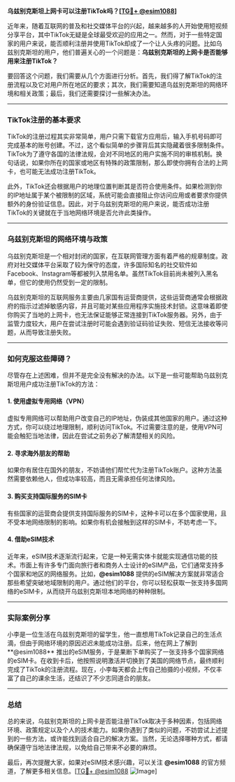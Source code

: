 **乌兹别克斯坦上网卡可以注册TikTok吗？[[TG💪+ @esim1088](https://t.me/s/esim1088)]**

近年来，随着互联网的普及和社交媒体平台的兴起，越来越多的人开始使用短视频分享平台，其中TikTok无疑是全球最受欢迎的应用之一。然而，对于一些特定国家的用户来说，能否顺利注册并使用TikTok却成了一个让人头疼的问题。比如乌兹别克斯坦的用户，他们普遍关心的一个问题是：**乌兹别克斯坦的上网卡是否能够用来注册TikTok？**

要回答这个问题，我们需要从几个方面进行分析。首先，我们得了解TikTok的注册流程以及它对用户所在地区的要求；其次，我们需要知道乌兹别克斯坦的网络环境和相关政策；最后，我们还需要探讨一些解决办法。

---

### TikTok注册的基本要求

TikTok的注册过程其实非常简单，用户只需下载官方应用后，输入手机号码即可完成基本的账号创建。不过，这个看似简单的步骤背后其实隐藏着很多限制条件。TikTok为了遵守各国的法律法规，会对不同地区的用户实施不同的审核机制。换句话说，如果你所在的国家或地区有特殊的政策限制，那么即使你拥有合法的上网卡，也可能无法成功注册TikTok。

此外，TikTok还会根据用户的地理位置判断其是否符合使用条件。如果检测到你的IP地址属于某个被限制的区域，系统可能会直接阻止你访问应用或者要求你提供额外的身份验证信息。因此，对于乌兹别克斯坦的用户来说，能否成功注册TikTok的关键就在于当地网络环境是否允许此类操作。

---

### 乌兹别克斯坦的网络环境与政策

乌兹别克斯坦是一个相对封闭的国家，在互联网管理方面有着严格的规章制度。政府对社交媒体平台采取了较为保守的态度，许多国际知名的社交软件如Facebook、Instagram等都被列入禁用名单。虽然TikTok目前尚未被列入黑名单，但它的使用仍然受到一定的限制。

乌兹别克斯坦的互联网服务主要由几家国有运营商提供，这些运营商通常会根据政府的指示过滤掉敏感内容，并且可能对某些应用程序实施技术封锁。这意味着即使你购买了当地的上网卡，也无法保证能够正常连接到TikTok服务器。另外，由于监管力度较大，用户在尝试注册时可能会遇到验证码验证失败、短信无法接收等问题，从而导致注册失败。

---

### 如何克服这些障碍？

尽管存在上述困难，但并不是完全没有解决的办法。以下是一些可能帮助乌兹别克斯坦用户成功注册TikTok的方法：

#### 1. 使用虚拟专用网络（VPN）
虚拟专用网络可以帮助用户改变自己的IP地址，伪装成其他国家的用户。通过这种方式，你可以绕过地理限制，顺利访问TikTok。不过需要注意的是，使用VPN可能会触犯当地法律，因此在尝试之前务必了解清楚相关的风险。

#### 2. 寻求海外朋友的帮助
如果你有居住在国外的朋友，不妨请他们帮忙代为注册TikTok账户。这种方法虽然需要依赖他人，但成功率较高，而且无需承担任何法律风险。

#### 3. 购买支持国际服务的SIM卡
有些国家的运营商会提供支持国际服务的SIM卡，这种卡可以在多个国家使用，且不受本地网络限制的影响。如果你有机会接触到这样的SIM卡，不妨考虑一下。

#### 4. 借助eSIM技术
近年来，eSIM技术逐渐流行起来，它是一种无需实体卡就能实现通信功能的技术。市面上有许多专门面向旅行者和商务人士设计的eSIM产品，它们通常支持多个国家和地区的网络服务。比如，**@esim1088** 提供的eSIM解决方案就非常适合那些希望突破地域限制的用户。通过他们的平台，你可以轻松获取一张支持多国网络的eSIM卡，从而绕开乌兹别克斯坦本地网络的种种限制。

---

### 实际案例分享

小李是一位生活在乌兹别克斯坦的留学生，他一直想用TikTok记录自己的生活点滴，但由于网络环境的原因迟迟未能成功注册。后来，他在网上了解到**@esim1088** 推出的eSIM服务，于是果断下单购买了一张支持多个国家网络的eSIM卡。在收到卡后，他按照说明激活并切换到了美国的网络节点，最终顺利完成了TikTok的注册流程。现在，小李每天都会上传自己拍摄的小视频，不仅丰富了自己的课余生活，还结识了不少志同道合的朋友。

---

### 总结

总的来说，乌兹别克斯坦的上网卡是否能注册TikTok取决于多种因素，包括网络环境、政策规定以及个人的技术能力。如果你遇到了类似的问题，不妨尝试上述提到的一些方法，或许能找到适合自己的解决方案。当然，无论选择哪种方式，都请确保遵守当地法律法规，以免给自己带来不必要的麻烦。

最后，再次提醒大家，如果对eSIM技术感兴趣，可以关注 **@esim1088** 的官方频道，了解更多相关信息。[[TG💪+ @esim1088](https://t.me/s/esim1088) ![Image](https://i.postimg.cc/4NQfJmqS/Snipaste-2025-05-13-00-14-12.png)]
